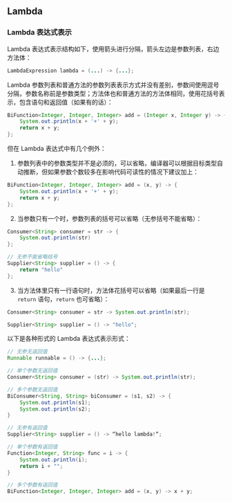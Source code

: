 ## Lambda


### Lambda 表达式表示

Lambda 表达式表示结构如下，使用箭头进行分隔，箭头左边是参数列表，右边方法体：

```java
LambdaExpression lambda = (...) -> {...};
```

Lambda 参数列表和普通方法的参数列表表示方式并没有差别，参数间使用逗号分隔，参数名称前是参数类型；方法体也和普通方法的方法体相同，使用花括号表示，包含语句和返回值（如果有的话）：

```java
BiFunction<Integer, Integer, Integer> add = (Integer x, Integer y) -> {  
    System.out.println(x + '+' + y);  
    return x + y;  
};
```

但在 Lambda 表达式中有几个例外：
1. 参数列表中的参数类型并不是必须的，可以省略，编译器可以根据目标类型自动推断，但如果参数个数较多在影响代码可读性的情况下建议加上：

```java
BiFunction<Integer, Integer, Integer> add = (x, y) -> {  
    System.out.println(x + '+' + y);  
    return x + y;  
};
```
2. 当参数只有一个时，参数列表的括号可以省略（无参括号不能省略）：

```java
Consumer<String> consumer = str -> {
	System.out.println(str)
};

// 无参不能省略括号
Supplier<String> supplier = () -> {
	return "hello"
};
```

3. 当方法体里只有一行语句时，方法体花括号可以省略（如果最后一行是 `return` 语句，`return` 也可省略）：

```java
Consumer<String> consumer = str -> System.out.println(str);

Supplier<String> supplier = () -> "hello";
```

以下是各种形式的 Lambda 表达式表示形式：

```java
// 无参无返回值
Runnable runnable = () -> {...};

// 单个参数无返回值
Consumer<String> consumer = (str) -> System.out.println(str);

// 多个参数无返回值
BiConsumer<String, String> biConsumer = (s1, s2) -> {
	System.out.println(s1);
	System.out.println(s2);
}

// 无参有返回值
Supplier<String> supplier = () -> “hello lambda!“;

// 单个参数有返回值
Function<Integer, String> func = i -> {
	System.out.println(i);
	return i + "";
}

// 多个参数有返回值
BiFunction<Integer, Integer, Integer> add = (x, y) -> x + y;
```